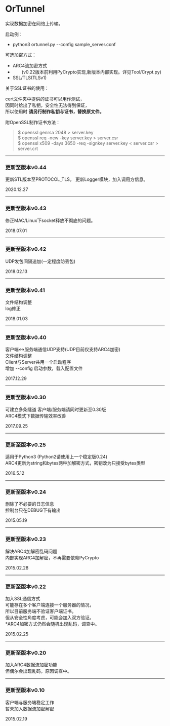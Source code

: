 # OrTunnel  
  
实现数据加密在网络上传输。  

启动例：  

* python3 ortunnel.py --config sample_server.conf  
  

可选加密方式：  

* ARC4流加密方式  
* 　　(v0.22版本前利用PyCrypto实现,新版本内部实现。详见Tool/Crypt.py)  
* SSL/TLS(TLSv1)  
  
关于SSL证书的使用：  

cert文件夹中提供的证书可以用作测试，  
因同时给出了私钥，安全性无法得到保证，  
所以使用时 **请另行制作私钥与证书，替换原文件。**  
  
附OpenSSL制作证书方法：  

>$ openssl genrsa 2048 > server.key  
>$ openssl req -new -key server.key > server.csr  
>$ openssl x509 -days 3650 -req -signkey server.key < server.csr > server.crt  
  
----  
### 更新至版本v0.44  

更新STL版本至PROTOCOL_TLS。
更新Logger模块，加入调用方信息。

2020.12.27  

----  
### 更新至版本v0.43  

修正MAC/Linux下socket释放不彻底的问题。

2018.07.01  

----  
### 更新至版本v0.42  

UDP发包间隔追加(一定程度防丢包)

2018.02.13

----  
### 更新至版本v0.41  

文件结构调整  
log修正  

2018.01.03  

----  
### 更新至版本v0.40  

客户端<->服务端通信UDP支持(UDP目前仅支持ARC4加密)  
文件结构调整  
Client与Server共用一个启动程序  
增加 --config 启动参数，载入配置文件  

2017.12.29  

----  
### 更新至版本v0.30  
  
可建立多条隧道 客户端/服务端请同时更新至0.30版  
ARC4模式下数据传输效率改善  
  
2017.09.25  

----  
### 更新至版本v0.25  
  
适用于Python3 (Python2请使用上一个稳定版0.24)  
ARC4更新为string和bytes两种加解密方式，密钥改为只接受bytes类型  
  
2016.5.12  

----  
### 更新至版本v0.24  
  
删除了不必要的日志信息  
控制台只在DEBUG下有输出    
  
2015.05.19  

----  
### 更新至版本v0.23  
  
解决ARC4加解密乱码问题  
内部实现ARC4加解密，不再需要依赖PyCrypto  
  
2015.02.28  
  
----
### 更新至版本v0.22  
  
加入SSL通信方式  
可能存在多个客户端连接一个服务器的情况，  
所以目前服务端不验证客户端证书。  
但从安全性角度考虑，可能会加入双方验证。  
*ARC4加密方式仍然会随机出现乱码，调查中。  
  
2015.02.25  
  
----
### 更新至版本v0.20  
  
加入ARC4数据流加密功能  
但偶尔会出现乱码，原因调查中。  
  
----  
### 更新至版本v0.10   
  
客户端与服务端稳定工作  
暂未加入数据流加密解密  
  
2015.02.19  
  
  
